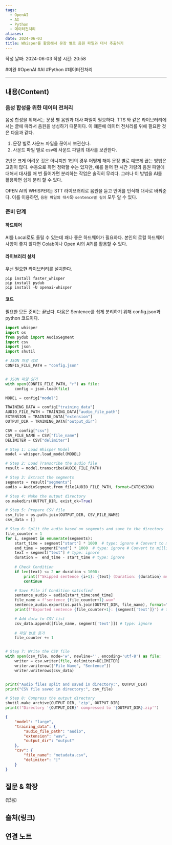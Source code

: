 ```yaml
---
tags:
  - OpenAI
  - AI
  - Python
  - 데이터전처리
aliases: 
date: 2024-06-03
title: Whisper를 활용해서 문장 별로 음원 파일과 대사 추출하기
---
```

작성 날짜: 2024-06-03
작성 시간: 20:58

#미완 #OpenAI #AI #Python #데이터전처리 

----
## 내용(Content)

### 음성 합성을 위한 데이터 전처리

음성 합성을 위해서는 문장 별 음원과 대사 파일이 필요하다. TTS 와 같은 라이브러리에서는 글에 따라서 음원을 생성하기 때문이다. 이 떄문에 데이터 전처리를 위해 필요한 것은 다음과 같다.

1. 문장 별로 사운드 파일을 끊어서 보관한다.
2. 사운드 파일 별로 csv에 사운드 파일의 대사를 보관한다.

2번은 크게 어려운 것은 아니지만 1번의 경우 어떻게 해야 문장 별로 예쁘게 끊는 방법은 고민이 많다. 수동으로 하면 정확할 수는 있지만, 예를 들어 한 시간 가량의 음원 파일에 대해서 대사를 매 번 들어가면 분리하는 작업은 솔직히 무리다. 그러나 이 방법을 AI를 활용하면 쉽게 분리 할 수 있다.

OPEN AI의 WHISPER는 STT 라이브러리로 음원을 듣고 언어를 인식해 대사로 바꿔준다. 이를 이용하면, `음원 파일의 대사`와 `sentence별 길이` 모두 알 수 있다. 

### 준비 단계

#### 하드웨어

AI를 Local로도 돌릴 수 있는데 꽤나 좋은 하드웨어가 필요하다. 본인의 로컬 하드웨어 사양이 좋지 않다면 Colab이나 Open AI의 API를 활용할 수 있다.

#### 라이브러리 설치

우선 필요한 라이브러리를 설치한다.

```shell
pip install faster_whisper
pip install pydub
pip install -U openai-whisper
```


#### 코드

필요한 모든 준비는 끝났다. 다음은 Sentence를 쉽게 분리하기 위해 config.json과 python 코드이다.

```python
import whisper
import os
from pydub import AudioSegment
import csv
import json
import shutil

# JSON 파일 경로
CONFIG_FILE_PATH = "config.json"


# JSON 파일 읽기
with open(CONFIG_FILE_PATH, "r") as file:
	config = json.load(file)

MODEL = config["model"]

TRAINING_DATA = config["training_data"]
AUDIO_FILE_PATH = TRAINING_DATA["audio_file_path"]
EXTENSION = TRAINING_DATA["extension"]
OUTPUT_DIR = TRAINING_DATA["output_dir"]

CSV = config["csv"]
CSV_FILE_NAME = CSV["file_name"]
DELIMITER = CSV["delimiter"]

# Step 1: Load Whisper Model
model = whisper.load_model(MODEL)

# Step 2: Load Transcribe the audio file
result = model.transcribe(AUDIO_FILE_PATH)

# Step 3: Extract the segments
segments = result["segments"]
audio = AudioSegment.from_file(AUDIO_FILE_PATH, format=EXTENSION)

# Step 4: Make the output directory
os.makedirs(OUTPUT_DIR, exist_ok=True)

# Step 5: Prepare CSV file
csv_file = os.path.join(OUTPUT_DIR, CSV_FILE_NAME)
csv_data = []

# Step 6: Split the audio based on segments and save to the directory
file_counter = 1
for i, segment in enumerate(segments):
	start_time = segment["start"] * 1000  # type: ignore # Convert to milliseconds
	end_time = segment["end"] * 1000  # type: ignore # Convert to milliseconds
	text = segment["text"] # type: ignore
	duration =  end_time - start_time # type: ignore
	
	# Check Condition
	if len(text) <= 2 or duration < 1000:
		print(f"Skipped sentence {i+1}: {text} (Duration: {duration} ms)")
		continue

	# Save File if Condition satisfied
	sentence_audio = audio[start_time:end_time]
	file_name = f"sentence_{file_counter+1}.wav"
	sentence_audio.export(os.path.join(OUTPUT_DIR, file_name), format="wav")
	print(f"Exported sentence {file_counter+1}: {segment['text']}") # type: ignore

	# Add data to CSV list
	csv_data.append([file_name, segment['text']]) # type: ignore
	
	# 파일 번호 증가
	file_counter += 1


# Step 7: Write the CSV file
with open(csv_file, mode='w', newline='', encoding='utf-8') as file:
	writer = csv.writer(file, delimiter=DELIMITER)
	writer.writerow(["File Name", "Sentence"])
	writer.writerows(csv_data)


print("Audio files split and saved in directory:", OUTPUT_DIR)
print("CSV file saved in directory:", csv_file)

# Step 8: Compress the output directory
shutil.make_archive(OUTPUT_DIR, 'zip', OUTPUT_DIR)
print(f"Directory '{OUTPUT_DIR}' compressed to '{OUTPUT_DIR}.zip'")
```

```json
{
	"model": "large",
	"training_data": {
		"audio_file_path": "audio",
		"extension": "wav",
		"output_dir": "output"
	},
	"csv": {
		"file_name": "metadata.csv",
		"delimiter": "|"
	}
}
```


## 질문 & 확장

(없음)

## 출처(링크)


## 연결 노트










